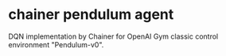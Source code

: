 # chainer pendulum agent

DQN implementation by Chainer for OpenAI Gym classic control environment "Pendulum-v0".

